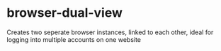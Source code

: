 # browser-dual-view
Creates two seperate browser instances, linked to each other, ideal for logging into multiple accounts on one website
